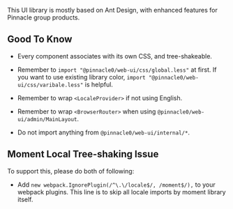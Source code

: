 This UI library is mostly based on Ant Design, with enhanced features for Pinnacle group products.



## Good To Know

- Every component associates with its own CSS, and tree-shakeable.

- Remember to `import "@pinnacle0/web-ui/css/global.less"` at first. 
If you want to use existing library color, `import "@pinnacle0/web-ui/css/varibale.less"` is helpful.

- Remember to wrap `<LocaleProvider>` if not using English.

- Remember to wrap `<BrowserRouter>` when using `@pinnacle0/web-ui/admin/MainLayout`. 

- Do not import anything from `@pinnacle0/web-ui/internal/*`.

## Moment Local Tree-shaking Issue

To support this, please do both of following:

- Add `new webpack.IgnorePlugin(/^\.\/locale$/, /moment$/),` to your webpack plugins.
This line is to skip all locale imports by moment library itself.
